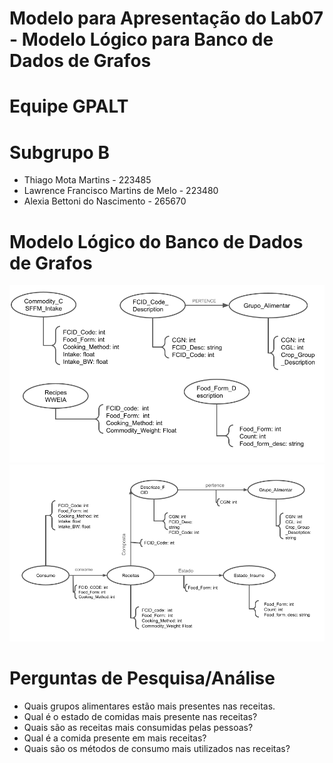 # Modelo para Apresentação do Lab07 - Modelo Lógico para Banco de Dados de Grafos

# Equipe GPALT

# Subgrupo B
* Thiago Mota Martins - 223485
* Lawrence Francisco Martins de Melo - 223480
* Alexia Bettoni do Nascimento - 265670

# Modelo Lógico do Banco de Dados de Grafos
![](1.png)
![](2.png)

# Perguntas de Pesquisa/Análise

* Quais grupos alimentares estão mais presentes nas receitas.
* Qual é o estado de comidas mais presente nas receitas?
* Quais são as receitas mais consumidas pelas pessoas?
* Qual é a comida presente em mais receitas?
* Quais são os métodos de consumo mais utilizados nas receitas?


